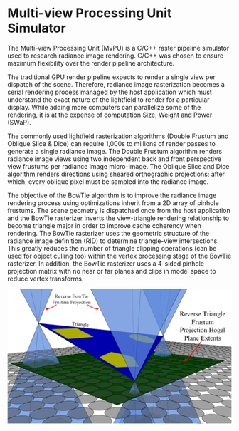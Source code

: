 # Multi-view Processing Unit Simulator

The Multi-view Processing Unit (MvPU) is a C/C++ raster pipeline simulator used to research radiance image rendering.  C/C++ was chosen to ensure maximum flexibility over the render pipeline architecture.  

The traditional GPU render pipeline expects to render a single view per dispatch of the scene.   Therefore, radiance image rasterization becomes a serial rendering process managed by the host application which must understand the exact nature of the lightfield to render for a particular display.   While adding more computers can parallelize some of the rendering, it is at the expense of computation Size, Weight and Power  (SWaP).

The commonly used lightfield rasterization algorithms (Double Frustum and Oblique Slice & Dice) can require 1,000s to millions of render passes to generate a single radiance image.  The Double Frustum algorithm renders radiance image views using two independent back and front perspective view frustums per radiance image micro-image.   The Oblique Slice and Dice algorithm renders directions using sheared orthographic projections; after which, every oblique pixel must be sampled into the radiance image.

The objective of the BowTie algorithm is to improve the radiance image rendering process using optimizations inherit from a 2D array of pinhole frustums. The scene geometry is dispatched once from the host application and the BowTie rasterizer inverts the view-triangle rendering relationship to become triangle major in order to improve cache coherency when rendering.  The BowTie rasterizer uses the geometric structure of the radiance image definition (RID) to determine triangle-view intersections.  This greatly reduces the number of triangle clipping operations (can be used for object culling too) within the vertex processing stage of the BowTie rasterizer.  In addition, the BowTie rasterizer uses a 4-sided pinhole projection matrix with no near or far planes and clips in model space to reduce vertex transforms.

![Lightfield Rendering Definitions](../../Doc/Images/BowTieFrustumProjection.png)